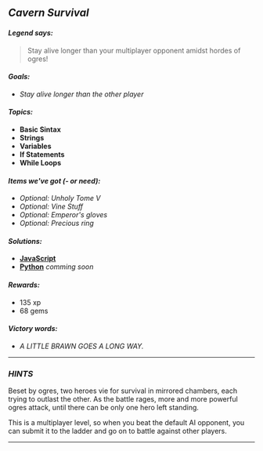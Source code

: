 ## _Cavern Survival_

#### _Legend says:_
> Stay alive longer than your multiplayer opponent amidst hordes of ogres!

#### _Goals:_
+ _Stay alive longer than the other player_

#### _Topics:_
+ **Basic Sintax**
+ **Strings**
+ **Variables**
+ **If Statements**
+ **While Loops**

#### _Items we've got (- or need):_
+ _Optional: Unholy Tome V_
+ _Optional: Vine Stuff_
+ _Optional: Emperor's gloves_
+ _Optional: Precious ring_

#### _Solutions:_
+ **[JavaScript](cavernSurvival.js "9053")**
+ **[Python](cavern_survival.py)** _comming soon_

#### _Rewards:_
+ 135  xp
+ 68 gems

#### _Victory words:_
+ _A LITTLE BRAWN GOES A LONG WAY._

___

### _HINTS_

Beset by ogres, two heroes vie for survival in mirrored chambers, each trying to outlast the other. As the battle rages, more and more powerful ogres attack, until there can be only one hero left standing.

This is a multiplayer level, so when you beat the default AI opponent, you can submit it to the ladder and go on to battle against other players.

___

